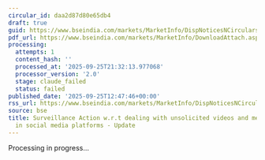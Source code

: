 ```yaml
---
circular_id: daa2d87d80e65db4
draft: true
guid: https://www.bseindia.com/markets/MarketInfo/DispNoticesNCirculars.aspx?Noticeid={D240F2A8-5F69-4AAF-9187-AC0E7C5DDC0C}&noticeno=20250925-44&dt=09/25/2025&icount=44&totcount=65&flag=0
pdf_url: https://www.bseindia.com/markets/MarketInfo/DownloadAttach.aspx?id=20250925-44&attachedId=eb5f63d1-ffe5-451e-b094-bd86cd64fdd4
processing:
  attempts: 1
  content_hash: ''
  processed_at: '2025-09-25T21:32:13.977068'
  processor_version: '2.0'
  stage: claude_failed
  status: failed
published_date: '2025-09-25T12:47:46+00:00'
rss_url: https://www.bseindia.com/markets/MarketInfo/DispNoticesNCirculars.aspx?Noticeid={D240F2A8-5F69-4AAF-9187-AC0E7C5DDC0C}&noticeno=20250925-44&dt=09/25/2025&icount=44&totcount=65&flag=0
source: bse
title: Surveillance Action w.r.t dealing with unsolicited videos and messages circulated
  in social media platforms - Update
---
```


Processing in progress...